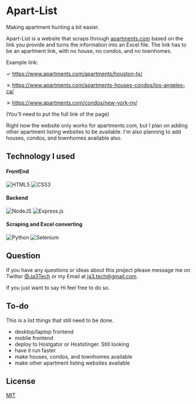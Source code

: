 # Apart-List

Making apartment hunting a bit easier.

Apart-List is a website that scraps through [apartments.com](https://www.apartments.com/) based on the link you provide and turns the information into an Excel file. The link has to be an apartment link, with no house, no condos, and no townhomes. 

Example link: 

&check; https://www.apartments.com/apartments/houston-tx/

&cross; https://www.apartments.com/apartments-houses-condos/los-angeles-ca/

&cross; https://www.apartments.com/condos/new-york-ny/

(You'll need to put the full link of the page)

Right now the website only works for apartments.com, but I plan on adding other apartment listing websites to be available. I'm also planning to add houses, condos, and townhomes available also. 

## Technology I used
#### FrontEnd
![HTML5](https://img.shields.io/badge/html5-%23E34F26.svg?style=for-the-badge&logo=html5&logoColor=white) ![CSS3](https://img.shields.io/badge/css3-%231572B6.svg?style=for-the-badge&logo=css3&logoColor=white) 

#### Backend
![NodeJS](https://img.shields.io/badge/node.js-6DA55F?style=for-the-badge&logo=node.js&logoColor=white)
![Express.js](https://img.shields.io/badge/express.js-%23404d59.svg?style=for-the-badge&logo=express&logoColor=%2361DAFB)

#### Scraping and Excel converting
![Python](https://img.shields.io/badge/python-3670A0?style=for-the-badge&logo=python&logoColor=ffdd54)
![Selenium](https://img.shields.io/badge/-selenium-%43B02A?style=for-the-badge&logo=selenium&logoColor=white)

## Question

If you have any questions or ideas about this project please message me on Twitter [@Ja3Tech](https://twitter.com/Ja3Tech) or  my Email at ja3.tech@gmail.com. 

If you just want to say Hi feel free to do so. 

## To-do
This is a list things that still need to be done.

- desktop/laptop frontend 
- moblie frontend
- deploy to Hostgator or Hoststinger. Still looking
- have it run faster
- make houses, condos, and townhomes available
- make other apartment listing websites available

## License

[MIT](https://choosealicense.com/licenses/mit/)